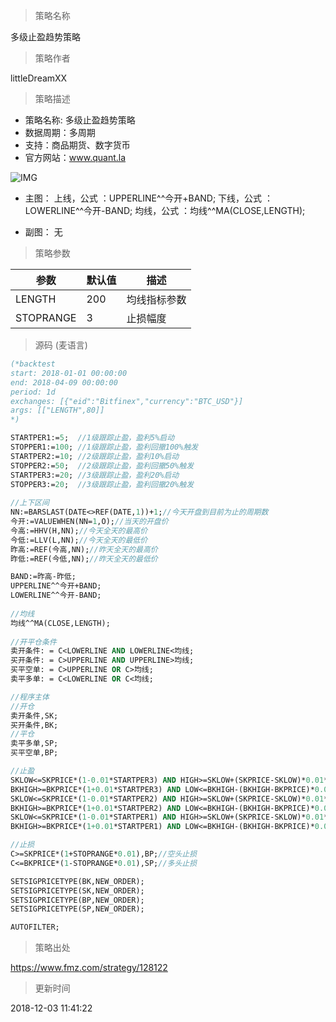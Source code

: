 
> 策略名称

多级止盈趋势策略

> 策略作者

littleDreamXX

> 策略描述

- 策略名称: 多级止盈趋势策略
- 数据周期：多周期
- 支持：商品期货、数字货币
- 官方网站：www.quant.la

![IMG](https://www.fmz.com/upload/asset/b8d89a704605b72bc44a56575a570bf6.png)

- 主图：
  上线，公式 ：UPPERLINE^^今开+BAND;
  下线，公式 ：LOWERLINE^^今开-BAND;
  均线，公式 ：均线^^MA(CLOSE,LENGTH);

- 副图：
  无

> 策略参数



|参数|默认值|描述|
|----|----|----|
|LENGTH|200|均线指标参数|
|STOPRANGE|3|止损幅度|


> 源码 (麦语言)

``` pascal
(*backtest
start: 2018-01-01 00:00:00
end: 2018-04-09 00:00:00
period: 1d
exchanges: [{"eid":"Bitfinex","currency":"BTC_USD"}]
args: [["LENGTH",80]]
*)

STARTPER1:=5;  //1级跟踪止盈，盈利5%启动
STOPPER1:=100; //1级跟踪止盈，盈利回撤100%触发    
STARTPER2:=10; //2级跟踪止盈，盈利10%启动
STOPPER2:=50;  //2级跟踪止盈，盈利回撤50%触发   
STARTPER3:=20; //3级跟踪止盈，盈利20%启动
STOPPER3:=20;  //3级跟踪止盈，盈利回撤20%触发
    
//上下区间
NN:=BARSLAST(DATE<>REF(DATE,1))+1;//今天开盘到目前为止的周期数
今开:=VALUEWHEN(NN=1,O);//当天的开盘价
今高:=HHV(H,NN);//今天全天的最高价
今低:=LLV(L,NN);//今天全天的最低价
昨高:=REF(今高,NN);//昨天全天的最高价
昨低:=REF(今低,NN);//昨天全天的最低价

BAND:=昨高-昨低;
UPPERLINE^^今开+BAND;
LOWERLINE^^今开-BAND;
    
//均线
均线^^MA(CLOSE,LENGTH);
            
//开平仓条件
卖开条件: = C<LOWERLINE AND LOWERLINE<均线;
买开条件: = C>UPPERLINE AND UPPERLINE>均线;
买平空单: = C>UPPERLINE OR C>均线;
卖平多单: = C<LOWERLINE OR C<均线;

//程序主体
//开仓
卖开条件,SK;
买开条件,BK;
//平仓
卖平多单,SP;
买平空单,BP;

//止盈        
SKLOW<=SKPRICE*(1-0.01*STARTPER3) AND HIGH>=SKLOW+(SKPRICE-SKLOW)*0.01*STOPPER3,BP;//最大盈利达到"STARTPER3"%之后盈利回撤"STOPPER3"%,平空
BKHIGH>=BKPRICE*(1+0.01*STARTPER3) AND LOW<=BKHIGH-(BKHIGH-BKPRICE)*0.01*STOPPER3,SP;//最大盈利达到"STARTPER3"%之后盈利回撤"STOPPER3"%,平多
SKLOW<=SKPRICE*(1-0.01*STARTPER2) AND HIGH>=SKLOW+(SKPRICE-SKLOW)*0.01*STOPPER2,BP;//最大盈利达到"STARTPER2"%之后盈利回撤"STOPPER2"%,平空
BKHIGH>=BKPRICE*(1+0.01*STARTPER2) AND LOW<=BKHIGH-(BKHIGH-BKPRICE)*0.01*STOPPER2,SP;//最大盈利达到"STARTPER2"%之后盈利回撤"STOPPER2"%,平多
SKLOW<=SKPRICE*(1-0.01*STARTPER1) AND HIGH>=SKLOW+(SKPRICE-SKLOW)*0.01*STOPPER1,BP;//最大盈利达到"STARTPER1"%之后盈利回撤"STOPPER1"%,平空
BKHIGH>=BKPRICE*(1+0.01*STARTPER1) AND LOW<=BKHIGH-(BKHIGH-BKPRICE)*0.01*STOPPER1,SP;//最大盈利达到"STARTPER1"%之后盈利回撤"STOPPER1"%,平多

//止损
C>=SKPRICE*(1+STOPRANGE*0.01),BP;//空头止损
C<=BKPRICE*(1-STOPRANGE*0.01),SP;//多头止损

SETSIGPRICETYPE(BK,NEW_ORDER);
SETSIGPRICETYPE(SK,NEW_ORDER);
SETSIGPRICETYPE(BP,NEW_ORDER);
SETSIGPRICETYPE(SP,NEW_ORDER);

AUTOFILTER;
```

> 策略出处

https://www.fmz.com/strategy/128122

> 更新时间

2018-12-03 11:41:22
